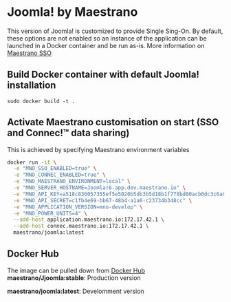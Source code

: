 # Joomla! by Maestrano
This version of Joomla! is customized to provide Single Sing-On. By default, these options are not enabled so an instance of the application can be launched in a Docker container and be run as-is.
More information on [Maestrano SSO](https://maestrano.com)

## Build Docker container with default Joomla! installation
`sudo docker build -t .`

## Activate Maestrano customisation on start (SSO and Connec!™ data sharing)
This is achieved by specifying Maestrano environment variables

```bash
docker run -it \
  -e "MNO_SSO_ENABLED=true" \
  -e "MNO_CONNEC_ENABLED=true" \
  -e "MNO_MAESTRANO_ENVIRONMENT=local" \
  -e "MNO_SERVER_HOSTNAME=Joomla!6.app.dev.maestrano.io" \
  -e "MNO_API_KEY=a518c836057355ef5e5020b5db3b5d18b1f778bd80acb0dc3c6a086645f4aa71" \
  -e "MNO_API_SECRET=c1fb4e69-bb67-48b4-a1a6-c23734b348cc" \
  -e "MNO_APPLICATION_VERSION=mno-develop" \
  -e "MNO_POWER_UNITS=4" \
  --add-host application.maestrano.io:172.17.42.1 \
  --add-host connec.maestrano.io:172.17.42.1 \
  maestrano/joomla:latest
 ```

## Docker Hub
The image can be pulled down from [Docker Hub](https://registry.hub.docker.com/u/maestrano/joomla/)
**maestrano/Jjoomla:stable**: Production version

**maestrano/joomla:latest**: Develomment version
